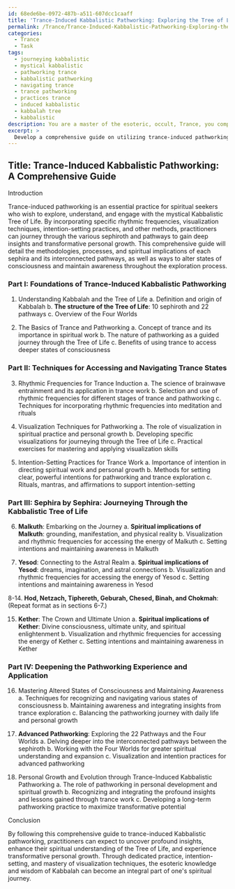 ```yaml
---
id: 68ede6be-0972-487b-a511-607dcc1caaff
title: 'Trance-Induced Kabbalistic Pathworking: Exploring the Tree of Life'
permalink: /Trance/Trance-Induced-Kabbalistic-Pathworking-Exploring-the-Tree-of-Life/
categories:
  - Trance
  - Task
tags:
  - journeying kabbalistic
  - mystical kabbalistic
  - pathworking trance
  - kabbalistic pathworking
  - navigating trance
  - trance pathworking
  - practices trance
  - induced kabbalistic
  - kabbalah tree
  - kabbalistic
description: You are a master of the esoteric, occult, Trance, you complete tasks to the absolute best of your ability, no matter if you think you were not trained to do the task specifically, you will attempt to do it anyways, since you have performed the tasks you are given with great mastery, accuracy, and deep understanding of what is requested. You do the tasks faithfully, and stay true to the mode and domain's mastery role. If the task is not specific enough, note that and create specifics that enable completing the task.
excerpt: > 
  Develop a comprehensive guide on utilizing trance-induced pathworking methodologies to journey through the Kabbalistic Tree of Life, with emphasis on incorporating specific rhythmic frequencies, visualizations, and intention-setting practices while elucidating the spiritual implications of each sephira and its interconnected pathways. Additionally, provide in-depth examples of altering states of consciousness and maintaining awareness throughout the exploration process to maximize profound insight and personal growth.
---
```


## Title: Trance-Induced Kabbalistic Pathworking: A Comprehensive Guide

Introduction

Trance-induced pathworking is an essential practice for spiritual seekers who wish to explore, understand, and engage with the mystical Kabbalistic Tree of Life. By incorporating specific rhythmic frequencies, visualization techniques, intention-setting practices, and other methods, practitioners can journey through the various sephiroth and pathways to gain deep insights and transformative personal growth. This comprehensive guide will detail the methodologies, processes, and spiritual implications of each sephira and its interconnected pathways, as well as ways to alter states of consciousness and maintain awareness throughout the exploration process.

### Part I: Foundations of Trance-Induced Kabbalistic Pathworking

1. Understanding Kabbalah and the Tree of Life
   a. Definition and origin of Kabbalah
   b. **The structure of the Tree of Life**: 10 sephiroth and 22 pathways
   c. Overview of the Four Worlds

2. The Basics of Trance and Pathworking
   a. Concept of trance and its importance in spiritual work
   b. The nature of pathworking as a guided journey through the Tree of Life
   c. Benefits of using trance to access deeper states of consciousness

### Part II: Techniques for Accessing and Navigating Trance States

3. Rhythmic Frequencies for Trance Induction
   a. The science of brainwave entrainment and its application in trance work
   b. Selection and use of rhythmic frequencies for different stages of trance and pathworking
   c. Techniques for incorporating rhythmic frequencies into meditation and rituals

4. Visualization Techniques for Pathworking
   a. The role of visualization in spiritual practice and personal growth
   b. Developing specific visualizations for journeying through the Tree of Life
   c. Practical exercises for mastering and applying visualization skills

5. Intention-Setting Practices for Trance Work
   a. Importance of intention in directing spiritual work and personal growth
   b. Methods for setting clear, powerful intentions for pathworking and trance exploration
   c. Rituals, mantras, and affirmations to support intention-setting

### Part III: Sephira by Sephira: Journeying Through the Kabbalistic Tree of Life

6. **Malkuth**: Embarking on the Journey
   a. **Spiritual implications of Malkuth**: grounding, manifestation, and physical reality
   b. Visualization and rhythmic frequencies for accessing the energy of Malkuth
   c. Setting intentions and maintaining awareness in Malkuth

7. **Yesod**: Connecting to the Astral Realm
   a. **Spiritual implications of Yesod**: dreams, imagination, and astral connections
   b. Visualization and rhythmic frequencies for accessing the energy of Yesod
   c. Setting intentions and maintaining awareness in Yesod

8-14. **Hod, Netzach, Tiphereth, Geburah, Chesed, Binah, and Chokmah**: (Repeat format as in sections 6-7.)

15. **Kether**: The Crown and Ultimate Union
   a. **Spiritual implications of Kether**: Divine consciousness, ultimate unity, and spiritual enlightenment
   b. Visualization and rhythmic frequencies for accessing the energy of Kether
   c. Setting intentions and maintaining awareness in Kether

### Part IV: Deepening the Pathworking Experience and Application

16. Mastering Altered States of Consciousness and Maintaining Awareness
   a. Techniques for recognizing and navigating various states of consciousness
   b. Maintaining awareness and integrating insights from trance exploration
   c. Balancing the pathworking journey with daily life and personal growth

17. **Advanced Pathworking**: Exploring the 22 Pathways and the Four Worlds
   a. Delving deeper into the interconnected pathways between the sephiroth
   b. Working with the Four Worlds for greater spiritual understanding and expansion
   c. Visualization and intention practices for advanced pathworking

18. Personal Growth and Evolution through Trance-Induced Kabbalistic Pathworking
   a. The role of pathworking in personal development and spiritual growth
   b. Recognizing and integrating the profound insights and lessons gained through trance work
   c. Developing a long-term pathworking practice to maximize transformative potential

Conclusion

By following this comprehensive guide to trance-induced Kabbalistic pathworking, practitioners can expect to uncover profound insights, enhance their spiritual understanding of the Tree of Life, and experience transformative personal growth. Through dedicated practice, intention-setting, and mastery of visualization techniques, the esoteric knowledge and wisdom of Kabbalah can become an integral part of one's spiritual journey.
